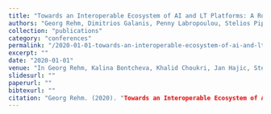 ```yaml
---
title: "Towards an Interoperable Ecosystem of AI and LT Platforms: A Roadmap for the Implementation of Different Levels of Interoperability"
authors: "Georg Rehm, Dimitrios Galanis, Penny Labropoulou, Stelios Piperidis, Martin Welß, Ricardo Usbeck, Joachim Köhler, Miltos Deligiannis, Katerina Gkirtzou, Johannes Fischer, Christian Chiarcos, Nils Feldhus, Julián Moreno-Schneider, Florian Kintzel, Elena Montiel, Víctor Rodríguez Doncel, John P. McCrae, David Laqua, Irina Patricia Theile, Christian Dittmar, Kalina Bontcheva, Ian Roberts, Andrejs Vasiljevs, and Andis Lagzdiņš"
collection: "publications"
category: "conferences"
permalink: "/2020-01-01-towards-an-interoperable-ecosystem-of-ai-and-lt-platforms-a-roadmap-for-the-implementation-of-different-levels-of-interoperability"
excerpt: ""
date: "2020-01-01"
venue: "In Georg Rehm, Kalina Bontcheva, Khalid Choukri, Jan Hajic, Stelios Piperidis, and Andrejs Vasiljevs, editors, Proceedings of the 1st International Workshop on Language Technology Platforms (IWLTP 2020, co-located with LREC 2020), Marseille, France, 5 2020. 16 May 2020."
slidesurl: ""
paperurl: ""
bibtexurl: ""
citation: "Georg Rehm. (2020). "Towards an Interoperable Ecosystem of AI and LT Platforms: A Roadmap for the Implementation of Different Levels of Interoperability." *In Georg Rehm, Kalina Bontcheva, Khalid Choukri, Jan Hajic, Stelios Piperidis, and Andrejs Vasiljevs, editors, Proceedings of the 1st International Workshop on Language Technology Platforms (IWLTP 2020, co-located with LREC 2020), Marseille, France, 5 2020. 16 May 2020.*."
---
```


